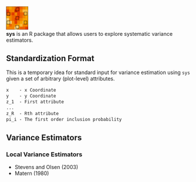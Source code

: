 <img src="docs/logo.png" width="60"></img><br> **sys** is an R package that allows users to explore systematic variance estimators.

## Standardization Format

This is a temporary idea for standard input for variance estimation using `sys` given a set of arbitrary (plot-level) attributes.

```
x    - x Coordinate
y    - y Coordinate
z_1  - First attribute
...
z_R  - Rth attribute
pi_i - The first order inclusion probability
```


## Variance Estimators

### Local Variance Estimators

- Stevens and Olsen (2003)
- Matern (1980)